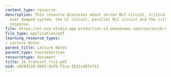 ```yaml
---
content_type: resource
description: This resource discusses about series RLC circuit, critically damped system,
  over damped system, the LC circuit, parallel RLC circuit and the critically damped
  response.
file: https://ol-ocw-studio-app-production.s3.amazonaws.com/courses/6-071j-introduction-to-electronics-signals-and-measurement-spring-2006/a929d33896839a7bf1ca2631cd87e711_16_transint_rlc2.pdf
file_type: application/pdf
learning_resource_types:
- Lecture Notes
parent_title: Lecture Notes
parent_type: CourseSection
resourcetype: Document
title: 16_transint_rlc2.pdf
uid: a929d338-9683-9a7b-f1ca-2631cd87e711
---
```

